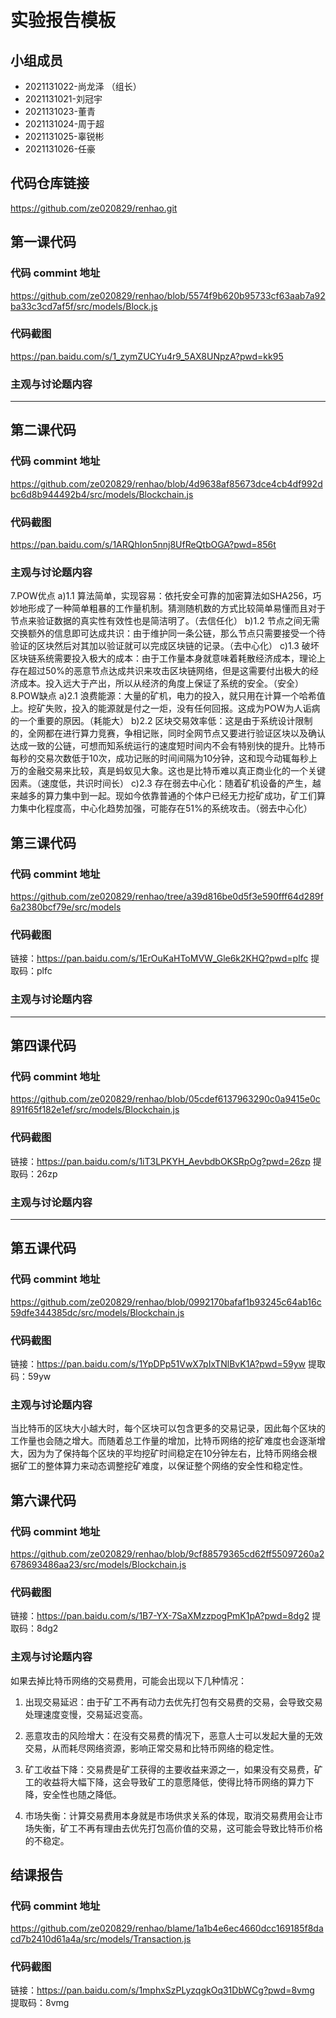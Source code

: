 # 实验报告模板

## 小组成员

- 2021131022-尚龙泽 （组长）
- 2021131021-刘冠宇
- 2021131023-董青
- 2021131024-周于超
- 2021131025-辜锐彬
- 2021131026-任豪


## 代码仓库链接

https://github.com/ze020829/renhao.git



## 第一课代码


### 代码 commint 地址

https://github.com/ze020829/renhao/blob/5574f9b620b95733cf63aab7a92ba33c3cd7af5f/src/models/Block.js

### 代码截图
https://pan.baidu.com/s/1_zymZUCYu4r9_5AX8UNpzA?pwd=kk95

### 主观与讨论题内容

---


## 第二课代码


### 代码 commint 地址

https://github.com/ze020829/renhao/blob/4d9638af85673dce4cb4df992dbc6d8b944492b4/src/models/Blockchain.js


### 代码截图

https://pan.baidu.com/s/1ARQhIon5nnj8UfReQtbOGA?pwd=856t


### 主观与讨论题内容


7.POW优点
a)1.1 算法简单，实现容易：依托安全可靠的加密算法如SHA256，巧妙地形成了一种简单粗暴的工作量机制。猜测随机数的方式比较简单易懂而且对于节点来验证数据的真实性有效性也是简洁明了。（去信任化）
b)1.2 节点之间无需交换额外的信息即可达成共识：由于维护同一条公链，那么节点只需要接受一个待验证的区块然后对其加以验证就可以完成区块链的记录。（去中心化）
c)1.3 破坏区块链系统需要投入极大的成本：由于工作量本身就意味着耗散经济成本，理论上存在超过50%的恶意节点达成共识来攻击区块链网络，但是这需要付出极大的经济成本。投入远大于产出，所以从经济的角度上保证了系统的安全。（安全）
8.POW缺点
a)2.1 浪费能源：大量的矿机，电力的投入，就只用在计算一个哈希值上。挖矿失败，投入的能源就是付之一炬，没有任何回报。这成为POW为人诟病的一个重要的原因。（耗能大）
b)2.2 区块交易效率低：这是由于系统设计限制的，全网都在进行算力竞赛，争相记账，同时全网节点又要进行验证区块以及确认达成一致的公链，可想而知系统运行的速度短时间内不会有特别快的提升。比特币每秒的交易次数低于10次，成功记账的时间间隔为10分钟，这和现今动辄每秒上万的金融交易来比较，真是蚂蚁见大象。这也是比特币难以真正商业化的一个关键因素。（速度低，共识时间长）
c)2.3 存在弱去中心化：随着矿机设备的产生，越来越多的算力集中到一起。现如今依靠普通的个体户已经无力挖矿成功，矿工们算力集中化程度高，中心化趋势加强，可能存在51%的系统攻击。（弱去中心化）


## 第三课代码


### 代码 commint 地址

https://github.com/ze020829/renhao/tree/a39d816be0d5f3e590fff64d289f6a2380bcf79e/src/models


### 代码截图

链接：https://pan.baidu.com/s/1ErOuKaHToMVW_Gle6k2KHQ?pwd=plfc 
提取码：plfc


### 主观与讨论题内容



---




## 第四课代码


### 代码 commint 地址
https://github.com/ze020829/renhao/blob/05cdef6137963290c0a9415e0c891f65f182e1ef/src/models/Blockchain.js


### 代码截图

链接：https://pan.baidu.com/s/1iT3LPKYH_AevbdbOKSRpOg?pwd=26zp 
提取码：26zp


### 主观与讨论题内容



---




## 第五课代码


### 代码 commint 地址

https://github.com/ze020829/renhao/blob/0992170bafaf1b93245c64ab16c59dfe344385dc/src/models/Blockchain.js


### 代码截图
链接：https://pan.baidu.com/s/1YpDPp51VwX7pIxTNlBvK1A?pwd=59yw 
提取码：59yw


### 主观与讨论题内容

当比特币的区块大小越大时，每个区块可以包含更多的交易记录，因此每个区块的工作量也会随之增大。而随着总工作量的增加，比特币网络的挖矿难度也会逐渐增大，因为为了保持每个区块的平均挖矿时间稳定在10分钟左右，比特币网络会根据矿工的整体算力来动态调整挖矿难度，以保证整个网络的安全性和稳定性。



## 第六课代码


### 代码 commint 地址
https://github.com/ze020829/renhao/blob/9cf88579365cd62ff55097260a2678693486aa23/src/models/Blockchain.js


### 代码截图
链接：https://pan.baidu.com/s/1B7-YX-7SaXMzzpogPmK1pA?pwd=8dg2 
提取码：8dg2



### 主观与讨论题内容


如果去掉比特币网络的交易费用，可能会出现以下几种情况：

1. 出现交易延迟：由于矿工不再有动力去优先打包有交易费的交易，会导致交易处理速度变慢，交易延迟变高。

2. 恶意攻击的风险增大：在没有交易费的情况下，恶意人士可以发起大量的无效交易，从而耗尽网络资源，影响正常交易和比特币网络的稳定性。

3. 矿工收益下降：交易费是矿工获得的主要收益来源之一，如果没有交易费，矿工的收益将大幅下降，这会导致矿工的意愿降低，使得比特币网络的算力下降，安全性也随之降低。

4. 市场失衡：计算交易费用本身就是市场供求关系的体现，取消交易费用会让市场失衡，矿工不再有理由去优先打包高价值的交易，这可能会导致比特币价格的不稳定。

## 结课报告


### 代码 commint 地址

https://github.com/ze020829/renhao/blame/1a1b4e6ec4660dcc169185f8dacd7b2410d61a4a/src/models/Transaction.js

### 代码截图
链接：https://pan.baidu.com/s/1mphxSzPLyzqgkOq31DbWCg?pwd=8vmg 
提取码：8vmg




